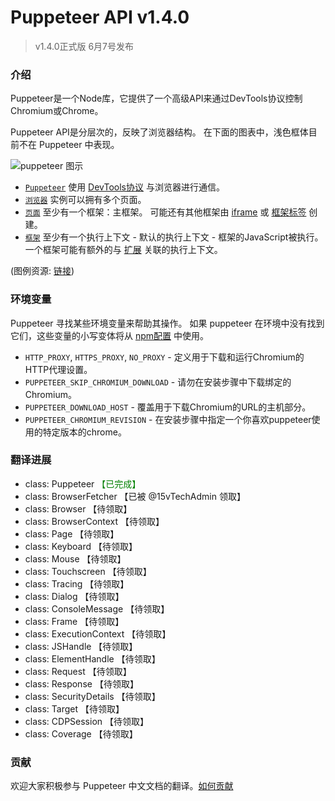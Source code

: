 # Puppeteer API v<!-- GEN:version -->1.4.0
> v1.4.0正式版 6月7号发布

### 介绍

Puppeteer是一个Node库，它提供了一个高级API来通过DevTools协议控制Chromium或Chrome。

Puppeteer API是分层次的，反映了浏览器结构。 在下面的图表中，浅色框体目前不在 Puppeteer 中表现。

![puppeteer 图示](https://user-images.githubusercontent.com/746130/31592143-089f6f9a-b1db-11e7-9a20-16b7fc754fa1.png)

- [`Puppeteer`](#class-puppeteer) 使用 [DevTools协议](https://chromedevtools.github.io/devtools-protocol/) 与浏览器进行通信。
- [`浏览器`](#class-browser) 实例可以拥有多个页面。
- [`页面`](#class-page) 至少有一个框架：主框架。 可能还有其他框架由 [iframe](https://developer.mozilla.org/en-US/docs/Web/HTML/Element/iframe) 或 [框架标签](https://developer.mozilla.org/en-US/docs/Web/HTML/Element/frame) 创建。
- [`框架`](#class-frame) 至少有一个执行上下文 - 默认的执行上下文 - 框架的JavaScript被执行。 一个框架可能有额外的与 [扩展](https://developer.chrome.com/extensions) 关联的执行上下文。

(图例资源: [链接](https://docs.google.com/drawings/d/1Q_AM6KYs9kbyLZF-Lpp5mtpAWth73Cq8IKCsWYgi8MM/edit?usp=sharing))

### 环境变量

Puppeteer 寻找某些环境变量来帮助其操作。 如果 puppeteer 在环境中没有找到它们，这些变量的小写变体将从 [npm配置](https://docs.npmjs.com/cli/config) 中使用。

- `HTTP_PROXY`, `HTTPS_PROXY`, `NO_PROXY` - 定义用于下载和运行Chromium的HTTP代理设置。
- `PUPPETEER_SKIP_CHROMIUM_DOWNLOAD` - 请勿在安装步骤中下载绑定的Chromium。
- `PUPPETEER_DOWNLOAD_HOST` - 覆盖用于下载Chromium的URL的主机部分。
- `PUPPETEER_CHROMIUM_REVISION` - 在安装步骤中指定一个你喜欢puppeteer使用的特定版本的chrome。

### 翻译进展
- class: Puppeteer <span style="color:green">【已完成】</span>
- class: BrowserFetcher 【已被 @15vTechAdmin 领取】
- class: Browser 【待领取】
- class: BrowserContext 【待领取】
- class: Page 【待领取】
- class: Keyboard 【待领取】
- class: Mouse 【待领取】
- class: Touchscreen 【待领取】
- class: Tracing 【待领取】
- class: Dialog 【待领取】
- class: ConsoleMessage 【待领取】
- class: Frame 【待领取】
- class: ExecutionContext 【待领取】
- class: JSHandle 【待领取】
- class: ElementHandle 【待领取】
- class: Request 【待领取】
- class: Response 【待领取】
- class: SecurityDetails 【待领取】
- class: Target 【待领取】
- class: CDPSession 【待领取】
- class: Coverage 【待领取】

### 贡献
欢迎大家积极参与 Puppeteer 中文文档的翻译。[如何贡献](./CONTRIBUTING.md)
